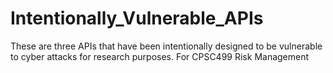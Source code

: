 # Intentionally_Vulnerable_APIs
These are three APIs that have been intentionally designed to be vulnerable to cyber attacks for research purposes. For CPSC499 Risk Management

